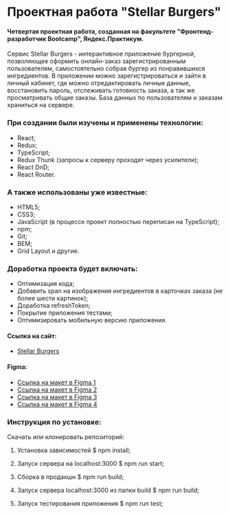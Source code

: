 # Проектная работа "Stellar Burgers"

#### Четвертая проектная работа, созданная на факультете "Фронтенд-разработчик Bootcamp", Яндекс.Практикум.

Сервис Stellar Burgers - интерактивное приложение бургерной, позволяющее оформить онлайн-заказ зарегистрированным пользователям, самостоятельно собрав бургер из понравившихся ингредиентов. В приложении можно зарегистрироваться и зайти в личный кабинет, где можно отредактировать личные данные, восстановить пароль, отслеживать готовность заказа, а так же просматривать общие заказы. База данных по пользователям и заказам храниться на сервере.

### При создании были изучены и применены технологии:

- React;
- Redux;
- TypeScript;
- Redux Thunk (запросы к серверу проходят через усилители);
- React DnD;
- React Router.

### А также использованы уже известные:

- HTML5;
- CSS3;
- JavaScript (в процессе проект полностью переписан на TypeScript);
- npm;
- Git;
- BEM;
- Grid Layout и другие.

### Доработка проекта будет включать:

- Оптимизация кода;
- Добавить span на изображения ингредиентов в карточках заказа (не более шести картинок);
- Доработка refreshToken;
- Покрытие приложения тестами;
- Оптимизировать мобильную версию приложения.

#### Ссылка на сайт:

- [Stellar Burgers]()

#### Figma:

- [Ссылка на макет в Figma 1](https://www.figma.com/file/tLatiSwpQmOsE3nSReMmqN/React_Bootcamp_%D0%9F%D1%80%D0%BE%D0%B5%D0%BA%D1%82%D0%BD%D1%8B%D0%B5-%D0%B7%D0%B0%D0%B4%D0%B0%D1%87%D0%B8_external_link?node-id=702-33)
- [Ссылка на макет в Figma 2](https://www.figma.com/file/tLatiSwpQmOsE3nSReMmqN/React_Bootcamp_%D0%9F%D1%80%D0%BE%D0%B5%D0%BA%D1%82%D0%BD%D1%8B%D0%B5-%D0%B7%D0%B0%D0%B4%D0%B0%D1%87%D0%B8_external_link?node-id=2973-2263)
- [Ссылка на макет в Figma 3](https://www.figma.com/file/tLatiSwpQmOsE3nSReMmqN/React_Bootcamp_%D0%9F%D1%80%D0%BE%D0%B5%D0%BA%D1%82%D0%BD%D1%8B%D0%B5-%D0%B7%D0%B0%D0%B4%D0%B0%D1%87%D0%B8_external_link?node-id=6291-3417)
- [Ссылка на макет в Figma 4](https://www.figma.com/file/tLatiSwpQmOsE3nSReMmqN/React_Bootcamp_%D0%9F%D1%80%D0%BE%D0%B5%D0%BA%D1%82%D0%BD%D1%8B%D0%B5-%D0%B7%D0%B0%D0%B4%D0%B0%D1%87%D0%B8_external_link?node-id=16791-2880)

### Инструкция по установке:

Скачать или клонировать репозиторий:

1. Установка зависимостей $ npm install;

2. Запуск сервера на localhost:3000 $ npm run start;

3. Сборка в продакшн $ npm run build;

4. Запуск сервера localhost:3000 из папки build $ npm run build;

5. Запуск тестирования приложения $ npm run test;
